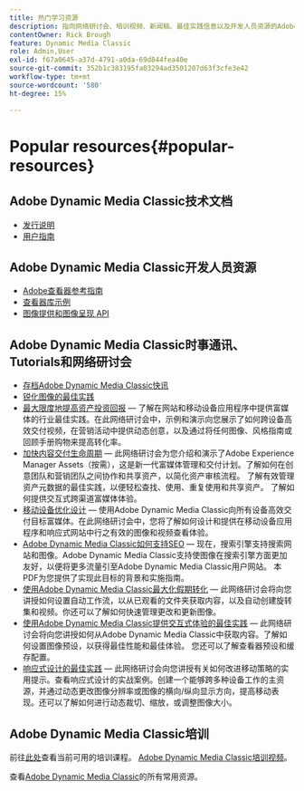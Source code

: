 ```yaml
---
title: 热门学习资源
description: 指向网络研讨会、培训视频、新闻稿、最佳实践信息以及开发人员资源的Adobe Dynamic Media Classic链接。
contentOwner: Rick Brough
feature: Dynamic Media Classic
role: Admin,User
exl-id: f67a0645-a37d-4791-a0da-69d844fea40e
source-git-commit: 352b1c383195fa03294ad3501207d63f3cfe3e42
workflow-type: tm+mt
source-wordcount: '580'
ht-degree: 15%

---
```


# Popular resources{#popular-resources}

## Adobe Dynamic Media Classic技术文档

* [发行说明](https://experienceleague.adobe.com/docs/dynamic-media-developer-resources/release-notes/s7rn2017.html)
* [用户指南](introduction.md)

## Adobe Dynamic Media Classic开发人员资源

* [Adobe查看器参考指南](https://experienceleague.adobe.com/docs/dynamic-media-developer-resources.html)
* [查看器库示例](https://landing.adobe.com/zh-Hans/na/dynamic-media/ctir-2755/live-demos.html)
* [图像提供和图像呈现 API](https://experienceleague.adobe.com/docs/dynamic-media-developer-resources.html)

## Adobe Dynamic Media Classic时事通讯、Tutorials和网络研讨会

* [存档Adobe Dynamic Media Classic快讯](/help/dynamic-media-newsletter.md)
* [锐化图像的最佳实践](/help/assets/s7_sharpening_images.pdf)
* [最大限度地提高资产投资回报](https://adobecustomersuccess.adobeconnect.com/p5ar3hfrrec/?launcher=false&amp;fcsContent=true&amp;pbMode=normal&amp;proto=true)  — 了解在网站和移动设备应用程序中提供富媒体的行业最佳实践。在此网络研讨会中，示例和演示向您展示了如何跨设备高效交付视频，在营销活动中提供动态创意，以及通过将任何图像、风格指南或回顾手册购物来提高转化率。
* [加快内容交付生命周期](https://adobecustomersuccess.adobeconnect.com/p88ducm9pqv/)  — 此网络研讨会为您介绍和演示了Adobe Experience Manager Assets（按需），这是新一代富媒体管理和交付计划。了解如何在创意团队和营销团队之间协作和共享资产，以简化资产审核流程。 了解有效管理资产元数据的最佳实践，以便轻松查找、使用、重复使用和共享资产。 了解如何提供交互式跨渠道富媒体体验。
* [移动设备优化设计](https://adobecustomersuccess.adobeconnect.com/p6oqd3wydif/?launcher=false&amp;fcsContent=true&amp;pbMode=normal&amp;proto=true)  — 使用Adobe Dynamic Media Classic向所有设备高效交付目标富媒体。在此网络研讨会中，您将了解如何设计和提供在移动设备应用程序和响应式网站中行之有效的图像和视频查看体验。
* [Adobe Dynamic Media Classic如何支持SEO](/help/assets/s7_seo.pdf)  — 现在，搜索引擎支持搜索网站和图像。Adobe Dynamic Media Classic支持使图像在搜索引擎方面更加友好，以便将更多流量引至Adobe Dynamic Media Classic用户网站。 本PDF为您提供了实现此目标的背景和实施指南。
* [使用Adobe Dynamic Media Classic最大化假期转化](https://adobecustomersuccess.adobeconnect.com/p32n1yr85c9/?proto=true)  — 此网络研讨会将向您讲授如何设置自动工作流，以从已观看的文件夹获取内容，以及自动创建旋转集和视频。你还可以了解如何快速管理更改和更新图像。
* [使用Adobe Dynamic Media Classic提供交互式体验的最佳实践](https://seminars.adobeconnect.com/p7wb8ej3u6d/)  — 此网络研讨会将向您讲授如何从Adobe Dynamic Media Classic中获取内容。了解如何设置图像预设，以获得最佳性能和最佳体验。 您还可以了解查看器预设和缓存配置。
* [响应式设计的最佳实践](https://offers.adobe.com/en/na/marketing/landings/_40458_responsive_design_live_on_demand_webinar.html)  — 此网络研讨会向您讲授有关如何改进移动策略的实用提示。查看响应式设计的实战案例。创建一个能够跨多种设备工作的主资源，并通过动态更改图像分辨率或图像的横向/纵向显示方向，提高移动表现。还可以了解如何进行动态裁切、缩放，或调整图像大小。

## Adobe Dynamic Media Classic培训

前往[此处](https://training.adobe.com/training/courses.html#product=adobe-scene7)查看当前可用的培训课程。
[Adobe Dynamic Media Classic培训视频](https://experienceleague.adobe.com/docs/dynamic-media-classic/using/intro/training-videos.html#intro)。

查看[Adobe Dynamic Media Classic](home.md)的所有常用资源。
